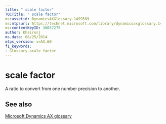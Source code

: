 ```yaml
---
title: " scale factor"
TOCTitle: " scale factor"
ms:assetid: DynamicsAXGlossary.1499589
ms:mtpsurl: https://technet.microsoft.com/library/dynamicsaxglossary.1499589(v=AX.60)
ms:contentKeyID: 36057275
author: Khairunj
ms.date: 08/25/2014
mtps_version: v=AX.60
f1_keywords:
- Glossary.scale factor
---
```


# scale factor

A ratio to convert from one number precision to another.

## See also

[Microsoft Dynamics AX glossary](glossary/microsoft-dynamics-ax-glossary.md)

  


